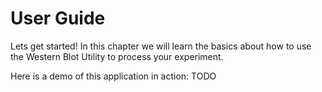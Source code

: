 # User Guide

Lets get started! In this chapter we will learn the basics about how to use the Western Blot Utility to process your experiment.

Here is a demo of this application in action:
TODO
